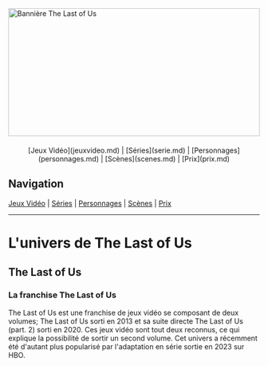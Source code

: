 <!-- Bannière The Last of Us -->
<div style="position: relative; width: 100%; height: 256px;">
    <img src="assets/banner_last_of_us.png" alt="Bannière The Last of Us" style="width: 100%; height: 100%; object-fit: cover;">
</div>

<nav style="margin-top: 20px; text-align: center;">
    [Jeux Vidéo](jeuxvideo.md) | [Séries](serie.md) | [Personnages](personnages.md) | [Scènes](scenes.md) | [Prix](prix.md)
</nav>


## Navigation

[Jeux Vidéo](jeuxvideo.md) | [Séries](serie.md) | [Personnages](personnages.md) | [Scènes](scenes.md) | [Prix](prix.md)

---

# L'univers de The Last of Us
## The Last of Us
### La franchise The Last of Us 

The Last of Us est une franchise de jeux vidéo se composant de deux volumes; The Last of Us sorti en 2013 et sa suite directe The Last of Us (part. 2) sorti en 2020.
Ces jeux vidéo sont tout deux reconnus, ce qui explique la possibilité de sortir un second volume. Cet univers a récemment été d'autant plus popularisé par l'adaptation en série sortie en 2023 sur HBO.
